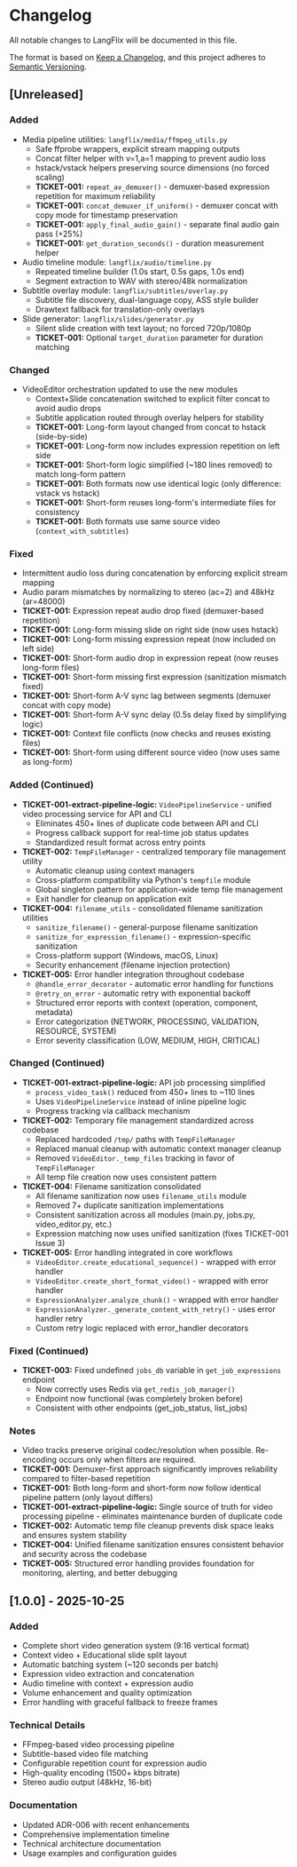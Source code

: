 # Changelog

All notable changes to LangFlix will be documented in this file.

The format is based on [Keep a Changelog](https://keepachangelog.com/en/1.0.0/),
and this project adheres to [Semantic Versioning](https://semver.org/spec/v2.0.0.html).

## [Unreleased]

### Added
- Media pipeline utilities: `langflix/media/ffmpeg_utils.py`
  - Safe ffprobe wrappers, explicit stream mapping outputs
  - Concat filter helper with v=1,a=1 mapping to prevent audio loss
  - hstack/vstack helpers preserving source dimensions (no forced scaling)
  - **TICKET-001:** `repeat_av_demuxer()` - demuxer-based expression repetition for maximum reliability
  - **TICKET-001:** `concat_demuxer_if_uniform()` - demuxer concat with copy mode for timestamp preservation
  - **TICKET-001:** `apply_final_audio_gain()` - separate final audio gain pass (+25%)
  - **TICKET-001:** `get_duration_seconds()` - duration measurement helper
- Audio timeline module: `langflix/audio/timeline.py`
  - Repeated timeline builder (1.0s start, 0.5s gaps, 1.0s end)
  - Segment extraction to WAV with stereo/48k normalization
- Subtitle overlay module: `langflix/subtitles/overlay.py`
  - Subtitle file discovery, dual-language copy, ASS style builder
  - Drawtext fallback for translation-only overlays
- Slide generator: `langflix/slides/generator.py`
  - Silent slide creation with text layout; no forced 720p/1080p
  - **TICKET-001:** Optional `target_duration` parameter for duration matching

### Changed
- VideoEditor orchestration updated to use the new modules
  - Context+Slide concatenation switched to explicit filter concat to avoid audio drops
  - Subtitle application routed through overlay helpers for stability
  - **TICKET-001:** Long-form layout changed from concat to hstack (side-by-side)
  - **TICKET-001:** Long-form now includes expression repetition on left side
  - **TICKET-001:** Short-form logic simplified (~180 lines removed) to match long-form pattern
  - **TICKET-001:** Both formats now use identical logic (only difference: vstack vs hstack)
  - **TICKET-001:** Short-form reuses long-form's intermediate files for consistency
  - **TICKET-001:** Both formats use same source video (`context_with_subtitles`)

### Fixed
- Intermittent audio loss during concatenation by enforcing explicit stream mapping
- Audio param mismatches by normalizing to stereo (ac=2) and 48kHz (ar=48000)
- **TICKET-001:** Expression repeat audio drop fixed (demuxer-based repetition)
- **TICKET-001:** Long-form missing slide on right side (now uses hstack)
- **TICKET-001:** Long-form missing expression repeat (now included on left side)
- **TICKET-001:** Short-form audio drop in expression repeat (now reuses long-form files)
- **TICKET-001:** Short-form missing first expression (sanitization mismatch fixed)
- **TICKET-001:** Short-form A-V sync lag between segments (demuxer concat with copy mode)
- **TICKET-001:** Short-form A-V sync delay (0.5s delay fixed by simplifying logic)
- **TICKET-001:** Context file conflicts (now checks and reuses existing files)
- **TICKET-001:** Short-form using different source video (now uses same as long-form)

### Added (Continued)
- **TICKET-001-extract-pipeline-logic:** `VideoPipelineService` - unified video processing service for API and CLI
  - Eliminates 450+ lines of duplicate code between API and CLI
  - Progress callback support for real-time job status updates
  - Standardized result format across entry points
- **TICKET-002:** `TempFileManager` - centralized temporary file management utility
  - Automatic cleanup using context managers
  - Cross-platform compatibility via Python's `tempfile` module
  - Global singleton pattern for application-wide temp file management
  - Exit handler for cleanup on application exit
- **TICKET-004:** `filename_utils` - consolidated filename sanitization utilities
  - `sanitize_filename()` - general-purpose filename sanitization
  - `sanitize_for_expression_filename()` - expression-specific sanitization
  - Cross-platform support (Windows, macOS, Linux)
  - Security enhancement (filename injection protection)
- **TICKET-005:** Error handler integration throughout codebase
  - `@handle_error_decorator` - automatic error handling for functions
  - `@retry_on_error` - automatic retry with exponential backoff
  - Structured error reports with context (operation, component, metadata)
  - Error categorization (NETWORK, PROCESSING, VALIDATION, RESOURCE, SYSTEM)
  - Error severity classification (LOW, MEDIUM, HIGH, CRITICAL)

### Changed (Continued)
- **TICKET-001-extract-pipeline-logic:** API job processing simplified
  - `process_video_task()` reduced from 450+ lines to ~110 lines
  - Uses `VideoPipelineService` instead of inline pipeline logic
  - Progress tracking via callback mechanism
- **TICKET-002:** Temporary file management standardized across codebase
  - Replaced hardcoded `/tmp/` paths with `TempFileManager`
  - Replaced manual cleanup with automatic context manager cleanup
  - Removed `VideoEditor._temp_files` tracking in favor of `TempFileManager`
  - All temp file creation now uses consistent pattern
- **TICKET-004:** Filename sanitization consolidated
  - All filename sanitization now uses `filename_utils` module
  - Removed 7+ duplicate sanitization implementations
  - Consistent sanitization across all modules (main.py, jobs.py, video_editor.py, etc.)
  - Expression matching now uses unified sanitization (fixes TICKET-001 Issue 3)
- **TICKET-005:** Error handling integrated in core workflows
  - `VideoEditor.create_educational_sequence()` - wrapped with error handler
  - `VideoEditor.create_short_format_video()` - wrapped with error handler
  - `ExpressionAnalyzer.analyze_chunk()` - wrapped with error handler
  - `ExpressionAnalyzer._generate_content_with_retry()` - uses error handler retry
  - Custom retry logic replaced with error_handler decorators

### Fixed (Continued)
- **TICKET-003:** Fixed undefined `jobs_db` variable in `get_job_expressions` endpoint
  - Now correctly uses Redis via `get_redis_job_manager()`
  - Endpoint now functional (was completely broken before)
  - Consistent with other endpoints (get_job_status, list_jobs)

### Notes
- Video tracks preserve original codec/resolution when possible. Re-encoding occurs only when filters are required.
- **TICKET-001:** Demuxer-first approach significantly improves reliability compared to filter-based repetition
- **TICKET-001:** Both long-form and short-form now follow identical pipeline pattern (only layout differs)
- **TICKET-001-extract-pipeline-logic:** Single source of truth for video processing pipeline - eliminates maintenance burden of duplicate code
- **TICKET-002:** Automatic temp file cleanup prevents disk space leaks and ensures system stability
- **TICKET-004:** Unified filename sanitization ensures consistent behavior and security across the codebase
- **TICKET-005:** Structured error handling provides foundation for monitoring, alerting, and better debugging

## [1.0.0] - 2025-10-25

### Added
- Complete short video generation system (9:16 vertical format)
- Context video + Educational slide split layout
- Automatic batching system (~120 seconds per batch)
- Expression video extraction and concatenation
- Audio timeline with context + expression audio
- Volume enhancement and quality optimization
- Error handling with graceful fallback to freeze frames

### Technical Details
- FFmpeg-based video processing pipeline
- Subtitle-based video file matching
- Configurable repetition count for expression audio
- High-quality encoding (1500+ kbps bitrate)
- Stereo audio output (48kHz, 16-bit)

### Documentation
- Updated ADR-006 with recent enhancements
- Comprehensive implementation timeline
- Technical architecture documentation
- Usage examples and configuration guides
